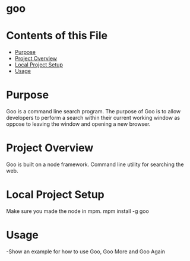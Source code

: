 # goo

# Contents of this File 

* [Purpose](#purpose)
* [Project Overview](#project-overview)
* [Local Project Setup](#local-project-setup)
* [Usage](#usage)



# Purpose

Goo is a command line search program. The purpose of Goo is to allow developers to perform a search within their current working window as oppose to leaving the window and opening a new browser. 

# Project Overview

Goo is built on a node framework. Command line utility for searching the web. 

# Local Project Setup

Make sure you made the node in mpm.
mpm install -g goo

# Usage

-Show an example for how to use Goo, Goo More and Goo Again

